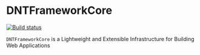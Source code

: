 DNTFrameworkCore
======
[![Build status](https://rabbal.visualstudio.com/DNTFrameworkCore/_apis/build/status/DNTFrameworkCore-Master-CI)](https://rabbal.visualstudio.com/DNTFrameworkCore/_build/latest?definitionId=3)

`DNTFrameworkCore` is a Lightweight and 
Extensible Infrastructure for Building Web Applications
